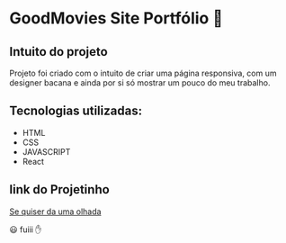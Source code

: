 # GoodMovies Site Portfólio 📰

## Intuito do projeto

Projeto foi criado com o intuito de criar uma página responsiva, com um designer bacana e ainda por si só mostrar um pouco do meu trabalho.

## Tecnologias utilizadas:

   * HTML
   * CSS
   * JAVASCRIPT
   * React
   
## link do Projetinho 

 [Se quiser da uma olhada](https://goodmovies-frontend.herokuapp.com/)

😃 fuiii ✋ 
